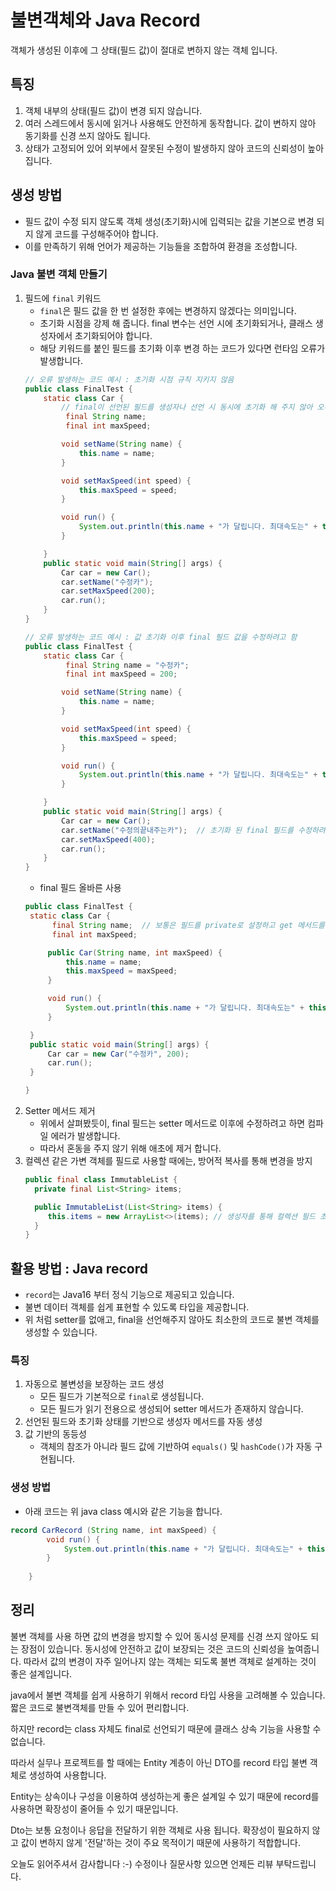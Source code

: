 # 불변객체와 Java Record
객체가 생성된 이후에 그 상태(필드 값)이 절대로 변하지 않는 객체 입니다.

## 특징
1. 객체 내부의 상태(필드 값)이 변경 되지 않습니다.
2. 여러 스레드에서 동시에 읽거나 사용해도 안전하게 동작합니다. 값이 변하지 않아 동기화를 신경 쓰지 않아도 됩니다.
3. 상태가 고정되어 있어 외부에서 잘못된 수정이 발생하지 않아 코드의 신뢰성이 높아집니다.

## 생성 방법
- 필드 값이 수정 되지 않도록 객체 생성(초기화)시에 입력되는 값을 기본으로 변경 되지 않게 코드를 구성해주어야 합니다.
- 이를 만족하기 위해 언어가 제공하는 기능들을 조합하여 환경을 조성합니다.

### Java 불변 객체 만들기
1. 필드에 `final` 키워드
    - `final`은 필드 값을 한 번 설정한 후에는 변경하지 않겠다는 의미입니다.
    - 초기화 시점을 강제 해 줍니다. final 변수는 선언 시에 초기화되거나, 클래스 생성자에서 초기화되어야 합니다.
    - 해당 키워드를 붙인 필드를 초기화 이후 변경 하는 코드가 있다면 런타임 오류가 발생합니다.
   ```java
   // 오류 발생하는 코드 예시 : 초기화 시점 규칙 지키지 않음
   public class FinalTest {
       static class Car {
           // final이 선언된 필드를 생성자나 선언 시 동시에 초기화 해 주지 않아 오류가 발생합니다. 
            final String name;
            final int maxSpeed;
   
           void setName(String name) { 
               this.name = name;
           }
   
           void setMaxSpeed(int speed) {
               this.maxSpeed = speed;
           }
   
           void run() {
               System.out.println(this.name + "가 달립니다. 최대속도는" + this.maxSpeed + " 입니다.");
           }
   
       }
       public static void main(String[] args) {
           Car car = new Car();
           car.setName("수정카");
           car.setMaxSpeed(200);
           car.run();
       }
   }
   ```
   ```java
   // 오류 발생하는 코드 예시 : 값 초기화 이후 final 필드 값을 수정하려고 함
   public class FinalTest {
       static class Car {
            final String name = "수정카";
            final int maxSpeed = 200;
   
           void setName(String name) { 
               this.name = name;
           }
   
           void setMaxSpeed(int speed) {
               this.maxSpeed = speed;
           }
   
           void run() {
               System.out.println(this.name + "가 달립니다. 최대속도는" + this.maxSpeed + " 입니다.");
           }
   
       }
       public static void main(String[] args) {
           Car car = new Car();
           car.setName("수정의끝내주는카");  // 초기화 된 final 필드를 수정하려고 함 
           car.setMaxSpeed(400);
           car.run();
       }
   }
   ```
    - final 필드 올바른 사용
   ```java
   public class FinalTest {
    static class Car {
         final String name;  // 보통은 필드를 private로 설정하고 get 메서드를 만들어 접근을 막습니다. 해당 주제와 관련이 없어 설정 하지 않았습니다. 
         final int maxSpeed;

        public Car(String name, int maxSpeed) {
            this.name = name;
            this.maxSpeed = maxSpeed;
        }

        void run() {
            System.out.println(this.name + "가 달립니다. 최대속도는" + this.maxSpeed + " 입니다.");
        }

    }
    public static void main(String[] args) {
        Car car = new Car("수정카", 200);
        car.run();
    }
   
   }
   ```
2. Setter 메서드 제거
    - 위에서 살펴봤듯이, final 필드는 setter 메서드로 이후에 수정하려고 하면 컴파일 에러가 발생합니다.
    - 따라서 혼동을 주지 않기 위해 애초에 제거 합니다.
3. 컬렉션 같은 가변 객체를 필드로 사용할 때에는, 방어적 복사를 통해 변경을 방지
   ```java
   public final class ImmutableList {
     private final List<String> items;

     public ImmutableList(List<String> items) {
        this.items = new ArrayList<>(items); // 생성자를 통해 컬렉션 필드 초기화 
     }
   }
   ```

## 활용 방법 : Java record
- `record`는 Java16 부터 정식 기능으로 제공되고 있습니다.
- 불변 데이터 객체를 쉽게 표현할 수 있도록 타입을 제공합니다.
- 위 처럼 setter를 없애고, final을 선언해주지 않아도 최소한의 코드로 불변 객체를 생성할 수 있습니다.

### 특징
1. 자동으로 불변성을 보장하는 코드 생성
    - 모든 필드가 기본적으로 `final`로 생성됩니다.
    - 모든 필드가 읽기 전용으로 생성되어 setter 메서드가 존재하지 않습니다.
2. 선언된 필드와 초기화 상태를 기반으로 생성자 메서드를 자동 생성
3. 값 기반의 동등성
    - 객체의 참조가 아니라 필드 값에 기반하여 `equals()` 및 `hashCode()`가 자동 구현됩니다.

### 생성 방법
- 아래 코드는 위 java class 예시와 같은 기능을 합니다.
```java
record CarRecord (String name, int maxSpeed) {
        void run() {
            System.out.println(this.name + "가 달립니다. 최대속도는" + this.maxSpeed + " 입니다.");
        }
        
    }
```

## 정리

불변 객체를 사용 하면 값의 변경을 방지할 수 있어 동시성 문제를 신경 쓰지 않아도 되는 장점이 있습니다.
동시성에 안전하고 값이 보장되는 것은 코드의 신뢰성을 높여줍니다. 따라서 값의 변경이 자주 일어나지 않는 객체는 되도록 불변 객체로 설계하는 것이 좋은 설계입니다.

java에서 불변 객체를 쉽게 사용하기 위해서 record 타입 사용을 고려해볼 수 있습니다. 짧은 코드로 불변객체를 만들 수 있어 편리합니다.

하지만 record는 class 자체도 final로 선언되기 때문에 클래스 상속 기능을 사용할 수 없습니다.

따라서 실무나 프로젝트를 할 때에는 Entity 계층이 아닌 DTO를 record 타입 불변 객체로 생성하여 사용합니다.

Entity는 상속이나 구성을 이용하여 생성하는게 좋은 설계일 수 있기 때문에 record를 사용하면 확장성이 줄어들 수 있기 때문입니다.

Dto는 보통 요청이나 응답을 전달하기 위한 객체로 사용 됩니다. 확장성이 필요하지 않고 값이 변하지 않게 '전달'하는 것이 주요 목적이기 때문에 사용하기 적합합니다.



오늘도 읽어주셔서 감사합니다 :-)
수정이나 질문사항 있으면 언제든 리뷰 부탁드립니다. 